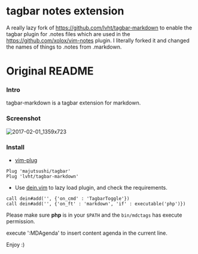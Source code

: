 # tagbar notes extension

A really lazy fork of https://github.com/lvht/tagbar-markdown to enable the tagbar plugin for .notes files which are used in the https://github.com/xolox/vim-notes plugin. I literally forked it and changed the names of things to .notes from .markdown.


# Original README

### Intro
tagbar-markdown is a tagbar extension for markdown.

### Screenshot
![2017-02-01_1359x723](https://cloud.githubusercontent.com/assets/13142418/22514376/12f8a792-e8da-11e6-9897-fb0136732a31.png)

### Install
- [vim-plug]
```viml
Plug 'majutsushi/tagbar'
Plug 'lvht/tagbar-markdown'
```
- Use [dein.vim] to lazy load plugin, and check the requirements.
```viml
call dein#add('', {'on_cmd' : 'TagbarToggle'})
call dein#add('', {'on_ft' : 'markdown', 'if' : executable('php')})
```

Please make sure **php** is in your `$PATH` and the `bin/mdctags` has execute permission.

execute ':MDAgenda' to insert content agenda in the current line.

Enjoy :)

[vim-plug]: https://github.com/junegunn/vim-plug
[dein.vim]: https://github.com/Shougo/dein.vim
